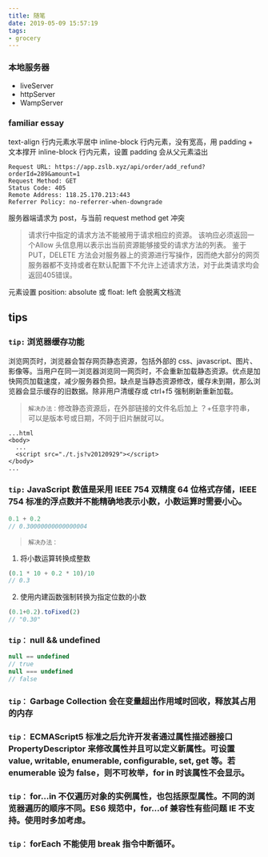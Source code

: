 ```yaml
---
title: 随笔
date: 2019-05-09 15:57:19
tags:
- grocery
---
```


### 本地服务器
- liveServer
- httpServer
- WampServer

### familiar essay
text-align 行内元素水平居中
inline-block 行内元素，没有宽高，用 padding + 文本撑开
inline-block 行内元素，设置 padding 会从父元素溢出

```
Request URL: https://app.zslb.xyz/api/order/add_refund?orderId=289&amount=1
Request Method: GET
Status Code: 405
Remote Address: 118.25.170.213:443
Referrer Policy: no-referrer-when-downgrade
```
服务器端请求为 post，与当前 request method get 冲突

> 请求行中指定的请求方法不能被用于请求相应的资源。
  该响应必须返回一个Allow 头信息用以表示出当前资源能够接受的请求方法的列表。
  鉴于 PUT，DELETE 方法会对服务器上的资源进行写操作，因而绝大部分的网页服务器都不支持或者在默认配置下不允许上述请求方法，对于此类请求均会返回405错误。

元素设置 position: absolute 或 float: left 会脱离文档流

## tips
### `tip:` 浏览器缓存功能
浏览网页时，浏览器会暂存网页静态资源，包括外部的 css、javascript、图片、影像等。当用户在同一浏览器浏览同一网页时，不会重新加载静态资源。优点是加快网页加载速度，减少服务器负担。缺点是当静态资源修改，缓存未到期，那么浏览器会显示缓存的旧数据。除非用户清缓存或 ctrl+f5 强制刷新重新加载。
> `解决办法：`修改静态资源后，在外部链接的文件名后加上 ？+任意字符串，可以是版本号或日期，不同于旧片酬就可以。
```
...html
<body>
  ...
  <script src="./t.js?v20120929"></script>
</body>
...
```

### `tip:` JavaScript 数值是采用 IEEE 754 双精度 64 位格式存储，IEEE 754 标准的浮点数并不能精确地表示小数，小数运算时需要小心。
```javascript
0.1 + 0.2
// 0.30000000000000004
```

> `解决办法：`
1.  将小数运算转换成整数
```javascript
(0.1 * 10 + 0.2 * 10)/10
// 0.3
```
2.  使用内建函数强制转换为指定位数的小数
```javascript
(0.1+0.2).toFixed(2)
// "0.30"
```

### `tip：` null && undefined
```javascript
null == undefined
// true
null === undefined
// false
```

### `tip：` Garbage Collection 会在变量超出作用域时回收，释放其占用的内存

### `tip：` ECMAScript5 标准之后允许开发者通过属性描述器接口 PropertyDescriptor 来修改属性并且可以定义新属性。可设置 value, writable, enumerable, configurable, set, get 等。若 enumerable 设为 false，则不可枚举，for in 时该属性不会显示。

### `tip：` for...in 不仅遍历对象的实例属性，也包括原型属性。不同的浏览器遍历的顺序不同。ES6 规范中，for...of 兼容性有些问题 IE 不支持。使用时多加考虑。

### `tip：` forEach 不能使用 break 指令中断循环。

